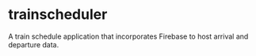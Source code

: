 # trainscheduler
A train schedule application that incorporates Firebase to host arrival and departure data.
